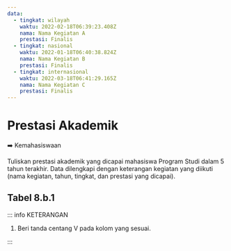 ```yaml
---
data:
  - tingkat: wilayah
    waktu: 2022-02-18T06:39:23.408Z
    nama: Nama Kegiatan A
    prestasi: Finalis
  - tingkat: nasional
    waktu: 2022-01-18T06:40:38.824Z
    nama: Nama Kegiatan B
    prestasi: Finalis
  - tingkat: internasional
    waktu: 2022-03-18T06:41:29.165Z
    nama: Nama Kegiatan C
    prestasi: Finalis
---
```


<script setup>
import { useData } from "vitepress"
import Tabel from '../components/tabel-8b1.vue'

const { frontmatter } = useData()
</script>

# Prestasi Akademik

➡️ Kemahasiswaan

Tuliskan prestasi akademik yang dicapai mahasiswa Program Studi dalam 5 tahun terakhir. Data dilengkapi dengan keterangan kegiatan yang diikuti (nama kegiatan, tahun, tingkat, dan prestasi yang dicapai).

## Tabel 8.b.1

<Tabel :data="frontmatter.data" />

::: info KETERANGAN

1. Beri tanda centang V pada kolom yang sesuai.

:::
